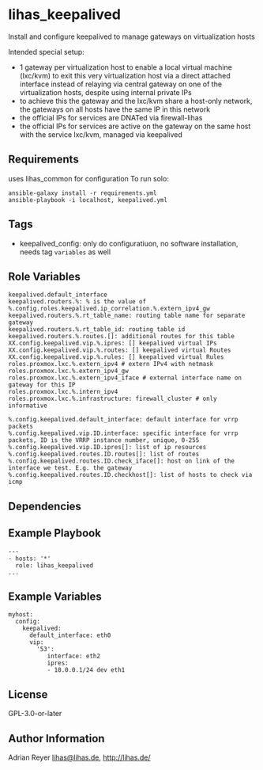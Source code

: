 lihas_keepalived
=========

Install and configure keepalived to manage gateways on virtualization hosts

Intended special setup:
* 1 gateway per virtualization host to enable a local virtual machine (lxc/kvm) to exit this very virtualization host via a direct attached interface instead of relaying via central gateway on one of the virtualization hosts, despite using internal private IPs
* to achieve this the gateway and the lxc/kvm share a host-only network, the gateways on all hosts have the same IP in this network
* the official IPs for services are DNATed via firewall-lihas
* the official IPs for services are active on the gateway on the same host with the service lxc/kvm, managed via keepalived

Requirements
------------

uses lihas_common for configuration
To run solo:

```
ansible-galaxy install -r requirements.yml
ansible-playbook -i localhost, keepalived.yml
```

Tags
----
* keepalived_config: only do configuratiuon, no software installation, needs tag `variables` as well

Role Variables
--------------

```
keepalived.default_interface
keepalived.routers.%: % is the value of %.config.roles.keepalived.ip_correlation.%.extern_ipv4_gw
keepalived.routers.%.rt_table_name: routing table name for separate gateway
keepalived.routers.%.rt_table_id: routing table id
keepalived.routers.%.routes.[]: additional routes for this table
XX.config.keepalived.vip.%.ipres: [] keepalived virtual IPs
XX.config.keepalived.vip.%.routes: [] keepalived virtual Routes
XX.config.keepalived.vip.%.rules: [] keepalived virtual Rules
roles.proxmox.lxc.%.extern_ipv4 # extern IPv4 with netmask
roles.proxmox.lxc.%.extern_ipv4_gw
roles.proxmox.lxc.%.extern_ipv4_iface # external interface name on gateway for this IP
roles.proxmox.lxc.%.intern_ipv4
roles.proxmox.lxc.%.infrastructure: firewall_cluster # only informative

%.config.keepalived.default_interface: default interface for vrrp packets
%.config.keepalived.vip.ID.interface: specific interface for vrrp packets, ID is the VRRP instance number, unique, 0-255
%.config.keepalived.vip.ID.ipres[]: list of ip resources
%.config.keepalived.routes.ID.routes[]: list of routes
%.config.keepalived.routes.ID.check_iface[]: host on link of the interface we test. E.g. the gateway
%.config.keepalived.routes.ID.checkhost[]: list of hosts to check via icmp
```
Dependencies
------------

Example Playbook
----------------

```
---
- hosts: '*'
  role: lihas_keepalived
...
```

Example Variables
-----------------
```
myhost:
  config:
    keepalived:
      default_interface: eth0
      vip:
        '53':
           interface: eth2
           ipres:
           - 10.0.0.1/24 dev eth1
```

License
-------

GPL-3.0-or-later

Author Information
------------------

Adrian Reyer <lihas@lihas.de>, http://lihas.de/
